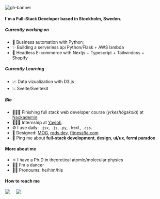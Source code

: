 ![gh-banner](https://user-images.githubusercontent.com/23285531/149622316-5c9af835-5ef2-41c0-99c6-e41ed262c0ef.png)

#### I'm a Full-Stack Developer based in Stockholm, Sweden.

##### Currently working on

- 🤖 Business automation with Python;
- ✨ Building a serverless api Python/Flask + AWS lambda
- 🛒 Headless E-commerce with Nextjs + Typescript + Tailwindcss + Shopify

##### Currently Learning

- 📈 Data vizualization with D3.js
- 💥 Svelte/Sveltekit

##### Bio

- 🧑🏽‍🎓 Finishing full stack web developer course (*yrkeshögskola*) at [Nackademin](https://nackademin.se/utbildningar/webbutvecklare-fullstack-open-source/)
- 👨🏽‍💻 Internship at [Yayloh](https://yayloh.com). 
- ⚙️  I use daily: `.jsx`, `.js`, `.py`, `.html`, `.css`.
- 💅 Designed: [MOG](https://marsianog.com), [rods.dev](https://rods.dev), [fitnessfia.com](https://fitnessfia.com/home)
- 💬 Ping me about **full-stack development**, **design**, **ui/ux**,  **fermi paradox**

#### More about me

- ⚛️ I have a Ph.D in theoretical atomic/molecular physics
- 💃🏽 I'm a dancer
- ✌🏽 Pronoums: he/him/his

#### How to reach me

<p align="left">
  <a href="mailto:rfn900@gmail.com?subject=Hello%20Rodrigo"><img src="https://img.shields.io/badge/gmail-%23D14836.svg?&style=for-the-badge&logo=gmail&logoColor=white" /></a>&nbsp;&nbsp;&nbsp;&nbsp;
  <a href="https://www.linkedin.com/in/rodrigofnascimento/"><img src="https://img.shields.io/badge/linkedin-%230077B5.svg?&style=for-the-badge&logo=linkedin&logoColor=white" /></a>&nbsp;&nbsp;&nbsp;&nbsp;
  </a>
</p>

<!--
**rfn900/rfn900** is a ✨ _special_ ✨ repository because its `README.md` (this file) appears on your GitHub profile.

Here are some ideas to get you started:

- 🔭 I’m currently working on ...
- 🌱 I’m currently learning ...
- 👯 I’m looking to collaborate on ...
- 🤔 I’m looking for help with ...
- 💬 Ask me about ...
- 📫 How to reach me: ...
- 😄 Pronouns: ...
- ⚡ Fun fact: ...
-->

